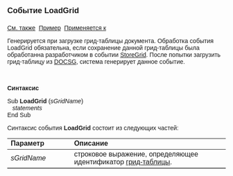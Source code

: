﻿<html>
<head>
<title>Системное событие LoadGrid </title>
</head>

<body>

<p><strong><font size="4" face="Arial">Событие LoadGrid<br>
<br>
</font></strong><font face="Arial"><a href="../scriptstproced.html">См. 
также</a>&nbsp; <u>Пример</u>&nbsp; <a href="../Defs/doc.html">Применяется к</a></font></p>

<p class="label"><font face="Arial">Генерируется при загрузке 
грид-таблицы документа. Обработка события LoadGrid обязательна, если сохранение 
данной грид-таблицы была обработанна разработчиком в событии
<a href="StoreGrid.html">StoreGrid</a>. После попытки загрузить грид-таблицу из
<a href="../Database/DocsG.html">DOCSG</a>, система генерирует данное событие.&nbsp; </font></p>

<p class="label">&nbsp;</p>

<p class="label"><font face="Arial"><b>Синтаксис</b></font></p>

<p><font face="Arial">Sub <strong>LoadGrid</strong> (<em>sGridName</em>) <br>
<em>&nbsp;&nbsp;&nbsp;statements</em><br>
End Sub</font></p>

<p><font face="Arial">Синтаксис события <strong>LoadGrid</strong>
состоит из следующих частей:</font></p>

<table border="1" cellPadding="5" cols="2" frame="below" rules="rows" id="table1">
<TBODY>
  <tr vAlign="top">
    <td class="label" width="29%"><font face="Arial"><b>Параметр</b></font></td>
    <td class="label" width="71%"><font face="Arial"><strong>Описание</strong></font></td>
  </tr>
  <tr>
    <td width="29%"><font face="Arial"><em>sGridName</em></font></td>
    <td width="71%"><font face="Arial">строковое выражение, 
	определяющее идентификатор <a href="../Functions/ASDOC/AsGrid.html">
	грид-таблицы</a>.</font></td>
  </tr>
  </table>

<p class="label">&nbsp;</p>
</body>
</html>
